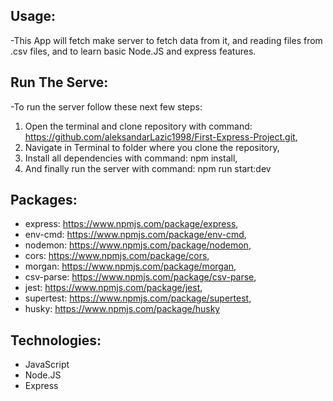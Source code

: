## Usage:

-This App will fetch make server to fetch data from it, and reading files from .csv files, and to learn basic Node.JS and express features.

## Run The Serve:

-To run the server follow these next few steps:

1.  Open the terminal and clone repository with command: https://github.com/aleksandarLazic1998/First-Express-Project.git,
2.  Navigate in Terminal to folder where you clone the repository,
3.  Install all dependencies with command: npm install,
4.  And finally run the server with command: npm run start:dev

## Packages:

- express: https://www.npmjs.com/package/express,
- env-cmd: https://www.npmjs.com/package/env-cmd,
- nodemon: https://www.npmjs.com/package/nodemon,
- cors: https://www.npmjs.com/package/cors,
- morgan: https://www.npmjs.com/package/morgan,
- csv-parse: https://www.npmjs.com/package/csv-parse,
- jest: https://www.npmjs.com/package/jest,
- supertest: https://www.npmjs.com/package/supertest,
- husky: https://www.npmjs.com/package/husky

## Technologies:

- JavaScript
- Node.JS
- Express
